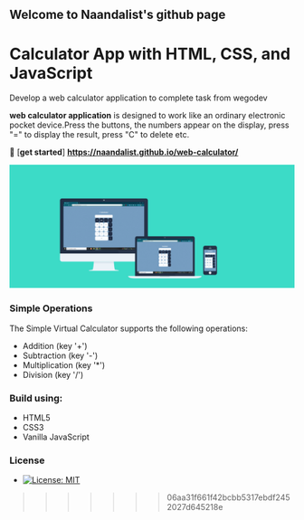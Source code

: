 
## Welcome to Naandalist's github page

# Calculator App with HTML, CSS, and JavaScript

Develop a web calculator application to complete task from wegodev

**web calculator application** is designed to work like an ordinary electronic pocket device.Press the buttons, the numbers appear on the display, press "=" to display the result, press "C" to delete etc.

:baby_chick: [**get started**] **https://naandalist.github.io/web-calculator/**



<p align="center">
<img src="https://github.com/Naandalist/web-calculator/blob/master/asset/header.jpg" width="800"></p>

### Simple Operations
The Simple Virtual Calculator supports the following operations:
- Addition (key '+')
- Subtraction (key '-')
- Multiplication (key '*')
- Division (key '/')


### Build using:
- HTML5
- CSS3
- Vanilla JavaScript

### License
- [![License: MIT](https://img.shields.io/badge/License-MIT-yellow.svg)](https://opensource.org/licenses/MIT)

>>>>>>> 06aa31f661f42bcbb5317ebdf2452027d645218e
